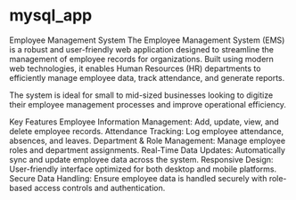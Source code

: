 # mysql_app
Employee Management System
The Employee Management System (EMS) is a robust and user-friendly web application designed to streamline the management of employee records for organizations. Built using modern web technologies, it enables Human Resources (HR) departments to efficiently manage employee data, track attendance, and generate reports.

The system is ideal for small to mid-sized businesses looking to digitize their employee management processes and improve operational efficiency.

Key Features
Employee Information Management: Add, update, view, and delete employee records.
Attendance Tracking: Log employee attendance, absences, and leaves.
Department & Role Management: Manage employee roles and department assignments.
Real-Time Data Updates: Automatically sync and update employee data across the system.
Responsive Design: User-friendly interface optimized for both desktop and mobile platforms.
Secure Data Handling: Ensure employee data is handled securely with role-based access controls and authentication.
